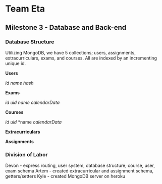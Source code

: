 # Team Eta #

## Milestone 3 - Database and Back-end ##

### Database Structure ###

Utilizing MongoDB, we have 5 collections; users, assignments, extracurriculars, exams, and courses. All are indexed by an incrementing unique id.

**Users**

*id*
*name*
*hash*

**Exams**

*id*
*uid*
*name*
*calendarData*

**Courses**

*id*
*uid*
*name
*calendarData*

**Extracurriculars**

**Assignments**

### Division of Labor ###

Devon - express routing, user system, database structure; course, user, exam schema
Artem - created extracurricular and assignment schema, getters/setters
Kyle - created MongoDB server on heroku
